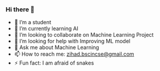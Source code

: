 ### Hi there 👋

- 🔭 I’m a student 
- 🌱 I’m currently learning AI
- 👯 I’m looking to collaborate on Machine Learning Project
- 🤔 I’m looking for help with Improving ML model
- 💬 Ask me about Machine Learning
- 📫 How to reach me: zihad.bscincse@gmail.com
- ⚡ Fun fact: I am afraid of snakes
